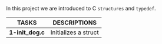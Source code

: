 In this project we are introduced to  C `structures` and `typedef`.

|**TASKS**		|**DESCRIPTIONS**					|
|-----------------------|-------------------------------------------------------|
|**1-init_dog.c**	|Initializes a struct					|
